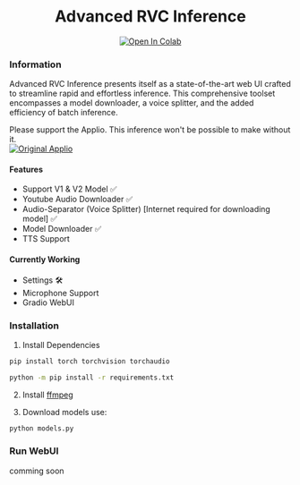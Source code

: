 <div align="center">

# Advanced RVC Inference

[![Open In Colab](https://colab.research.google.com/github/ArkanDash/Advanced-RVC-Inference/blob/master/Advanced-RVC.ipynb?style=for-the-badge&logo=googlecolab&color=FFFFFF)](https://colab.research.google.com/github/ArkanDash/Advanced-RVC-Inference/blob/master/Advanced-RVC.ipynb)

</div>

### Information
Advanced RVC Inference presents itself as a state-of-the-art web UI crafted to streamline rapid and effortless inference. This comprehensive toolset encompasses a model downloader, a voice splitter, and the added efficiency of batch inference.

Please support the Applio. This inference won't be possible to make without it.<br />
[![Original Applio](https://img.shields.io/badge/Github-Original%20Applio%20Repository-blue?style=for-the-badge&logo=github)](https://github.com/IAHispano/Applio)

#### Features
- Support V1 & V2 Model ✅
- Youtube Audio Downloader ✅
- Audio-Separator (Voice Splitter) [Internet required for downloading model] ✅
- Model Downloader ✅
- TTS Support 

#### Currently Working
- Settings 🛠
- Microphone Support 
- Gradio WebUI

### Installation

1. Install Dependencies <br />
```bash
pip install torch torchvision torchaudio

python -m pip install -r requirements.txt
```
2. Install [ffmpeg](https://ffmpeg.org/)

3. Download models use:

```bash
python models.py
```

### Run WebUI <br />

comming soon
